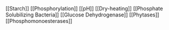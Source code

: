 [[Starch]]
[[Phosphorylation]]
[[pH]]
[[Dry-heating]]
[[Phosphate Solubilizing Bacteria]]
[[Glucose Dehydrogenase]]
[[Phytases]]
[[Phosphomonoesterases]]
